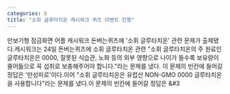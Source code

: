 ```yaml
---
categories: b
title: "소휘 글루타치온 캐시워크 퀴즈 이벤트 진행"
---
```

만보기형 잠금화면 어플 캐시워크 돈버는퀴즈에 &#39;소휘 글루타치온&#39; 관련 문제가 출제됐다.캐시워크는 24일 돈버는퀴즈에 소휘 글루타치온 관련 "소휘 글루타치온의 주 원료인 글루타치온은 0000, 잘못된 식습관, 노화 등의 외부 영향으로 나이가 들수록 보유량이 줄어듦으로 꼭 섭취로 보충해주어야 합니다."라는 문제를 냈다. 이 문제의 빈칸에 들어갈 정답은 &#39;만성피로&#39;이다.이어 "소휘 글루타치온은 유럽산 NON-GMO 0000 글루타치온을 사용합니다"라는 문제를 냈다.이 문제의 빈칸에 들어갈 정답은 &#3